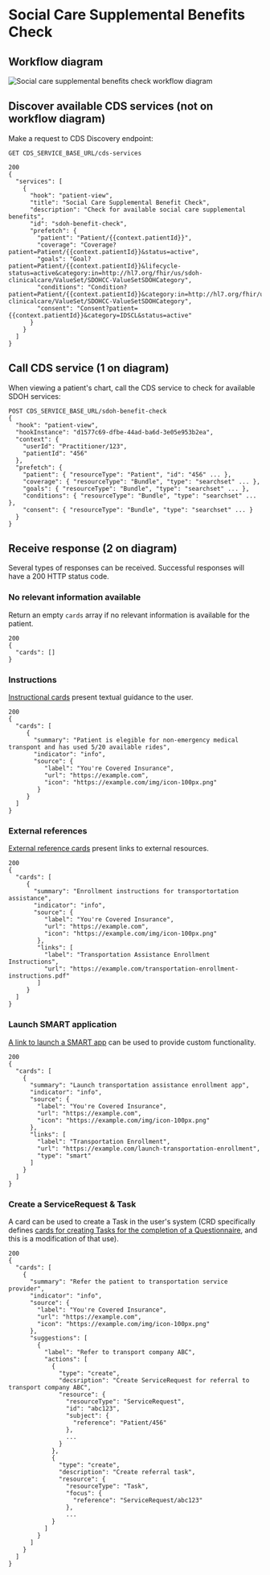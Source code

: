 # Social Care Supplemental Benefits Check

## Workflow diagram
![Social care supplemental benefits check workflow diagram](https://github.com/Gravity-SDOHCC/social-care-supplemental-benefits/blob/main/gravity_workflow.svg)

## Discover available CDS services (not on workflow diagram)
Make a request to CDS Discovery endpoint:
```
GET CDS_SERVICE_BASE_URL/cds-services

200 
{
  "services": [
    {
      "hook": "patient-view",
      "title": "Social Care Supplemental Benefit Check",
      "description": "Check for available social care supplemental benefits",
      "id": "sdoh-benefit-check",
      "prefetch": {
        "patient": "Patient/{{context.patientId}}",
        "coverage": "Coverage?patient=Patient/{{context.patientId}}&status=active",
        "goals": "Goal?patient=Patient/{{context.patientId}}&lifecycle-status=active&category:in=http://hl7.org/fhir/us/sdoh-clinicalcare/ValueSet/SDOHCC-ValueSetSDOHCategory",
        "conditions": "Condition?patient=Patient/{{context.patientId}}&category:in=http://hl7.org/fhir/us/sdoh-clinicalcare/ValueSet/SDOHCC-ValueSetSDOHCategory",
        "consent": "Consent?patient={{context.patientId}}&category=IDSCL&status=active"
      }
    }
  ]
}
```

## Call CDS service (1 on diagram)
When viewing a patient's chart, call the CDS service to check for available SDOH
services:

```
POST CDS_SERVICE_BASE_URL/sdoh-benefit-check
{
  "hook": "patient-view",
  "hookInstance": "d1577c69-dfbe-44ad-ba6d-3e05e953b2ea",
  "context": {
    "userId": "Practitioner/123",
    "patientId": "456"
  },
  "prefetch": {
    "patient": { "resourceType": "Patient", "id": "456" ... },
    "coverage": { "resourceType": "Bundle", "type": "searchset" ... },
    "goals": { "resourceType": "Bundle", "type": "searchset" ... },
    "conditions": { "resourceType": "Bundle", "type": "searchset" ... },
    "consent": { "resourceType": "Bundle", "type": "searchset" ... }
  }
}
```

## Receive response (2 on diagram)
Several types of responses can be received. Successful responses will have a 200
HTTP status code.

### No relevant information available
Return an empty `cards` array if no relevant information is available for the
patient.

```
200
{
  "cards": []
}
```

### Instructions
[Instructional
cards](http://www.hl7.org/fhir/us/davinci-crd/hooks.html#instructions) present
textual guidance to the user.

```
200
{
  "cards": [
     {
       "summary": "Patient is elegible for non-emergency medical transpont and has used 5/20 available rides",
       "indicator": "info",
       "source": {
          "label": "You're Covered Insurance",
          "url": "https://example.com",
          "icon": "https://example.com/img/icon-100px.png"
        }
     } 
  ]
}
```

### External references
[External reference
cards](http://www.hl7.org/fhir/us/davinci-crd/hooks.html#external-reference)
present links to external resources.

```
200
{
  "cards": [
     {
       "summary": "Enrollment instructions for transportortation assistance",
       "indicator": "info",
       "source": {
          "label": "You're Covered Insurance",
          "url": "https://example.com",
          "icon": "https://example.com/img/icon-100px.png"
        },
        "links": [
          "label": "Transportation Assistance Enrollment Instructions",
          "url": "https://example.com/transportation-enrollment-instructions.pdf"
        ]
     } 
  ]
}
```

### Launch SMART application
[A link to launch a SMART
app](http://www.hl7.org/fhir/us/davinci-crd/hooks.html#launch-smart-application)
can be used to provide custom functionality.

```
200
{
  "cards": [
    {
      "summary": "Launch transportation assistance enrollment app",
      "indicator": "info",
      "source": {
        "label": "You're Covered Insurance",
        "url": "https://example.com",
        "icon": "https://example.com/img/icon-100px.png"
      },
      "links": [
        "label": "Transportation Enrollment",
        "url": "https://example.com/launch-transportation-enrollment",
        "type": "smart"
      ]
    }
  ]
}
```

### Create a ServiceRequest & Task
A card can be used to create a Task in the user's system (CRD specifically
defines [cards for creating Tasks for the completion of a
Questionnaire](http://www.hl7.org/fhir/us/davinci-crd/hooks.html#request-form-completion),
and this is a modification of that use).

```
200
{
  "cards": [
    {
      "summary": "Refer the patient to transportation service provider",
      "indicator": "info",
      "source": {
        "label": "You're Covered Insurance",
        "url": "https://example.com",
        "icon": "https://example.com/img/icon-100px.png"
      },
      "suggestions": [
        {
          "label": "Refer to transport company ABC",
          "actions": [
            {
              "type": "create",
              "decsription": "Create ServiceRequest for referral to transport company ABC",
              "resource": {
                "resourceType": "ServiceRequest",
                "id": "abc123",
                "subject": {
                  "reference": "Patient/456"
                },
                ...
              }
            },
            {
              "type": "create",
              "description": "Create referral task",
              "resource": {
                "resourceType": "Task",
                "focus": {
                  "reference": "ServiceRequest/abc123"
                },
                ...
            }
          ]
        }
      ]
    }
  ]
}
```

